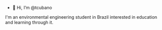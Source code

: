 - 👋 Hi, I’m @tcubano

I'm an environmental engineering student in Brazil interested in education and learning through it. 

<!---
tcubano/tcubano is a ✨ special ✨ repository because its `README.md` (this file) appears on your GitHub profile.
You can click the Preview link to take a look at your changes.
--->
